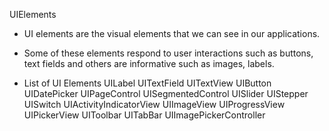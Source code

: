  UIElements
* UI elements are the visual elements that we can see in our applications. 
* Some of these elements respond to user interactions such as buttons, text fields and others are informative such as images, labels.

* List of UI Elements
UILabel
UITextField
UITextView
UIButton
UIDatePicker
UIPageControl
UISegmentedControl
UISlider
UIStepper
UISwitch
UIActivityIndicatorView
UIImageView
UIProgressView
UIPickerView
UIToolbar
UITabBar
UIImagePickerController
